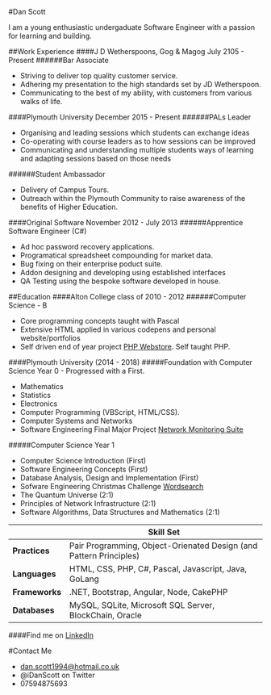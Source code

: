 #Dan Scott

I am a young enthusiastic undergaduate Software Engineer with a passion for learning and building.

##Work Experience
####J D Wetherspoons, Gog & Magog July 2105 - Present 
######Bar Associate 
- Striving to deliver top quality customer service. 
- Adhering my presentation to the high standards set by JD Wetherspoon.
- Communicating to the best of my ability, with customers from various walks of life.

####Plymouth University December 2015 - Present
######PALs Leader
- Organising and leading sessions which students can exchange ideas 
- Co-operating with course leaders as to how sessions can be improved
- Communicating and understanding multiple students ways of learning and adapting sessions based on those needs

######Student Ambassador 
- Delivery of Campus Tours.
- Outreach within the Plymouth Community to raise awareness of the benefits of Higher Education.

####Original Software November 2012 - July 2013
######Apprentice Software Engineer (C#)
- Ad hoc password recovery applications.
- Programatical spreadsheet compounding for market data. 
- Bug fixing on their enterprise poduct suite.
- Addon designing and developing using established interfaces
- QA Testing using the bespoke software developed in house.

##Education 
####Alton College class of 2010 - 2012
######Computer Science - B
- Core programming concepts taught with Pascal
- Extensive HTML applied in various codepens and personal website/portfolios
- Self driven end of year project [PHP Webstore](https://github.com/iDanScott/PHP-Webstore). Self taught PHP.

####Plymouth University (2014 - 2018)
#####Foundation with Computer Science Year 0 - Progressed with a First.
- Mathematics 
- Statistics 
- Electronics
- Computer Programming (VBScript, HTML/CSS).
- Computer Systems and Networks 
- Software Engineering Final Major Project [Network Monitoring Suite](https://github.com/iDanScott/UniProject)

#####Computer Science Year 1 
- Computer Science Introduction (First)
- Software Engineering Concepts (First)
- Database Analysis, Design and Implementation (First) 
- Sofware Engineering Christmas Challenge [Wordsearch](https://github.com/iDanScott/WordSearch)
- The Quantum Universe (2:1)
- Principles of Network Infrastructure (2:1)
- Software Algorithms, Data Structures and Mathematics (2:1)

||Skill Set| 
|---|---|
| **Practices** | Pair Programming, Object-Orienated Design (and Pattern Principles) |
| **Languages** | HTML, CSS, PHP, C#, Pascal, Javascript, Java, GoLang | 
| **Frameworks** | .NET, Bootstrap, Angular, Node, CakePHP | 
| **Databases** | MySQL, SQLite, Microsoft SQL Server, BlockChain, Oracle | 

####Find me on [LinkedIn](https://uk.linkedin.com/in/dan-scott-03b4b93a)

#Contact Me 
- dan.scott1994@hotmail.co.uk
- @iDanScott on Twitter 
- 07594875693
